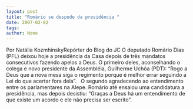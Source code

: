 ```yaml
---
layout: post
title: "Romário se despede da presidência "
date: 2007-02-02
tags: 
author: None
---
```

Por Natália KozmhinskyRepórter do Blog do JC 
O deputado Romário Dias (PFL) deixou hoje a presidência da Casa depois de três mandatos consecutivos fazendo apelos a Deus. 
O primeiro deles, aconselhando o colega e novo presidente da Assembléia, Guilherme Uchôa (PDT): 
“Rogo a Deus que a nova mesa siga o regimento porque é melhor errar seguindo a Lei do que acertar fora dela”. &nbsp;&nbsp;O segundo agradecendo ao entendimento entre os parlamentares na Alepe. Romário até ensaiou uma candidatura a presidência, mas depois desistiu: 
“Graças a Deus há um entendimento de que existe um acordo e ele não precisa ser escrito”.  